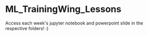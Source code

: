 # ML_TrainingWing_Lessons
Access each week's jupyter notebook and powerpoint slide in the respective folders! :)
